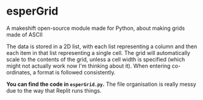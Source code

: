 # esperGrid
A makeshift open-source module made for Python, about making grids made of ASCII

The data is stored in a 2D list, with each list representing a column and then each item in that list representing a single cell.
The grid will automatically scale to the contents of the grid, unless a cell width is specified (which might not actually work now I'm thinking about it).
When entering co-ordinates, a format is followed consistently.

**You can find the code in `esperGrid.py`.**
The file organisation is really messy due to the way that Replit runs things.
